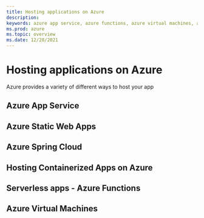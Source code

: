 ```yaml
---
title: Hosting applications on Azure
description: 
keywords: azure app service, azure functions, azure virtual machines, azure container instances, azure container registry
ms.prod: azure
ms.topic: overview
ms.date: 12/28/2021
---
```


# Hosting applications on Azure

Azure provides a variety of different ways to host your app

## Azure App Service


## Azure Static Web Apps


## Azure Spring Cloud


## Hosting Containerized Apps on Azure



## Serverless apps - Azure Functions


## Azure Virtual Machines

